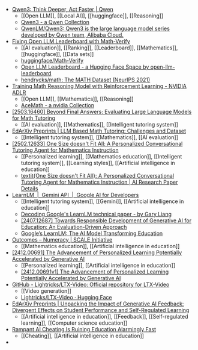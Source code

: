 - [Qwen3: Think Deeper, Act Faster | Qwen](https://qwenlm.github.io/blog/qwen3/)
	- [[Open LLM]], [[Local AI]], [[huggingface]], [[Reasoning]]
	- [Qwen3 - a Qwen Collection](https://huggingface.co/collections/Qwen/qwen3-67dd247413f0e2e4f653967f)
	- [QwenLM/Qwen3: Qwen3 is the large language model series developed by Qwen team, Alibaba Cloud.](https://github.com/QwenLM/Qwen3)
- [Fixing Open LLM Leaderboard with Math-Verify](https://huggingface.co/blog/math_verify_leaderboard)
	- [[AI evaluation]], [[Ranking]], [[Leaderboard]], [[Mathematics]], [[huggingface]], [[Data sets]]
	- [huggingface/Math-Verify](https://github.com/huggingface/Math-Verify)
	- [Open LLM Leaderboard - a Hugging Face Space by open-llm-leaderboard](https://huggingface.co/spaces/open-llm-leaderboard/open_llm_leaderboard#/)
	- [hendrycks/math: The MATH Dataset (NeurIPS 2021)](https://github.com/hendrycks/math)
- [Training Math Reasoning Model with Reinforcement Learning - NVIDIA ADLR](https://research.nvidia.com/labs/adlr/acemath_rl/)
	- [[Open LLM]], [[Mathematics]], [[Reasoning]]
	- [AceMath - a nvidia Collection](https://huggingface.co/collections/nvidia/acemath-678917d12f09885479d549fe)
- [[2503.16460] Beyond Final Answers: Evaluating Large Language Models for Math Tutoring](https://www.arxiv.org/abs/2503.16460)
	- [[AI evaluation]], [[Mathematics]], [[Intelligent tutoring system]]
- [EdArXiv Preprints | LLM Based Math Tutoring: Challenges and Dataset](https://osf.io/preprints/edarxiv/5zwv3_v1)
	- [[Intelligent tutoring system]], [[Mathematics]], [[AI evaluation]]
- [[2502.12633] One Size doesn't Fit All: A Personalized Conversational Tutoring Agent for Mathematics Instruction](https://arxiv.org/abs/2502.12633)
	- [[Personalized learning]], [[Mathematics education]], [[Intelligent tutoring system]], [[Learning styles]], [[Artificial intelligence in education]]
	- [textit{One Size doesn't Fit All}: A Personalized Conversational Tutoring Agent for Mathematics Instruction | AI Research Paper Details](https://www.aimodels.fyi/papers/arxiv/textitone-size-doesnt-fit-all-personalized-conversational)
- [LearnLM  |  Gemini API  |  Google AI for Developers](https://ai.google.dev/gemini-api/docs/learnlm)
	- [[Intelligent tutoring system]], [[Gemini]], [[Artificial intelligence in education]]
	- [Decoding Google's LearnLM technical paper - by Gary Liang](https://garyliang.substack.com/p/google-learnlm-technical-paper)
	- [[2407.12687] Towards Responsible Development of Generative AI for Education: An Evaluation-Driven Approach](https://arxiv.org/abs/2407.12687)
	- [Google’s LearnLM: The AI Model Transforming Education](https://blog.adyog.com/2025/02/08/googles-learnlm-the-ai-model-transforming-education/)
- [Outcomes – Numeracy | SCALE Initiative](https://scale.stanford.edu/genai/repository/outcomes-numeracy)
	- [[Mathematics education]], [[Artificial intelligence in education]]
- [[2412.00691] The Advancement of Personalized Learning Potentially Accelerated by Generative AI](https://arxiv.org/abs/2412.00691)
	- [[Personalized learning]], [[Artificial intelligence in education]]
	- [[2412.00691v1] The Advancement of Personalized Learning Potentially Accelerated by Generative AI](https://arxiv.org/abs/2412.00691v1)
- [GitHub - Lightricks/LTX-Video: Official repository for LTX-Video](https://github.com/Lightricks/LTX-Video)
	- [[Video generation]]
	- [Lightricks/LTX-Video · Hugging Face](https://huggingface.co/Lightricks/LTX-Video)
- [EdArXiv Preprints | Unpacking the Impact of Generative AI Feedback: Divergent Effects on Student Performance and Self-Regulated Learning](https://osf.io/preprints/edarxiv/tbpn3_v1)
	- [[Artificial intelligence in education]], [[Feedback]], [[Self-regulated learning]], [[Computer science education]]
- [Rampant AI Cheating Is Ruining Education Alarmingly Fast](https://nymag.com/intelligencer/article/openai-chatgpt-ai-cheating-education-college-students-school.html)
	- [[Cheating]], [[Artificial intelligence in education]]
-